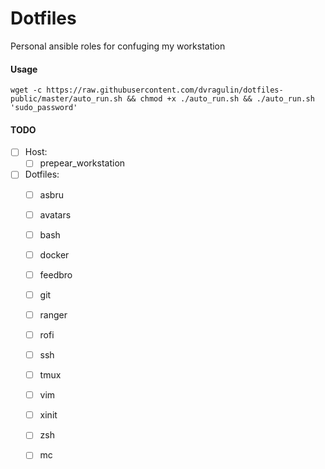 # Dotfiles

Personal ansible roles for confuging my workstation

#### Usage
```
wget -c https://raw.githubusercontent.com/dvragulin/dotfiles-public/master/auto_run.sh && chmod +x ./auto_run.sh && ./auto_run.sh 'sudo_password'
```

#### TODO
- [ ] Host:
    - [ ] prepear_workstation

- [ ] Dotfiles:
    - [ ] asbru
    - [ ] avatars
    - [ ] bash
    - [ ] docker
    - [ ] feedbro
    - [ ] git
    - [ ] ranger
    - [ ] rofi
    - [ ] ssh
    - [ ] tmux
    - [ ] vim
    - [ ] xinit
    - [ ] zsh
    - [ ] mc

